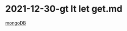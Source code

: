 # 2021-12-30-gt lt let get.md

[mongoDB](2021-12-30-gt%20lt%20let%20get%20md%206220601d56ef42cfa040a49a42664c0c/mongoDB%202c8a68aa5bb54054bb09ab6a27158d7c.csv)